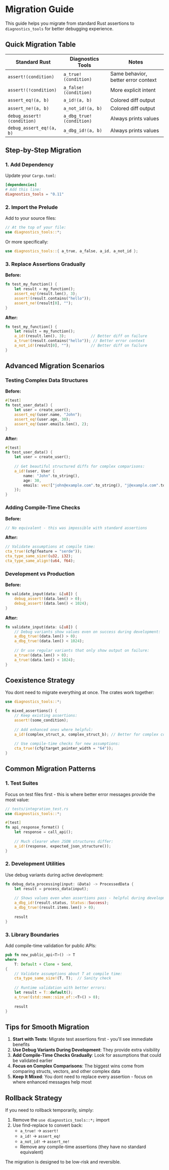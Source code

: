 # Migration Guide

This guide helps you migrate from standard Rust assertions to `diagnostics_tools` for better debugging experience.

## Quick Migration Table

| Standard Rust | Diagnostics Tools | Notes |
|---------------|-------------------|-------|
| `assert!(condition)` | `a_true!(condition)` | Same behavior, better error context |
| `assert!(!condition)` | `a_false!(condition)` | More explicit intent |
| `assert_eq!(a, b)` | `a_id!(a, b)` | Colored diff output |
| `assert_ne!(a, b)` | `a_not_id!(a, b)` | Colored diff output |
| `debug_assert!(condition)` | `a_dbg_true!(condition)` | Always prints values |
| `debug_assert_eq!(a, b)` | `a_dbg_id!(a, b)` | Always prints values |

## Step-by-Step Migration

### 1. Add Dependency

Update your `Cargo.toml`:

```toml
[dependencies]
# Add this line:
diagnostics_tools = "0.11"
```

### 2. Import the Prelude

Add to your source files:

```rust
// At the top of your file:
use diagnostics_tools::*;
```

Or more specifically:
```rust
use diagnostics_tools::{ a_true, a_false, a_id, a_not_id };
```

### 3. Replace Assertions Gradually

**Before:**
```rust
fn test_my_function() {
    let result = my_function();
    assert_eq!(result.len(), 3);
    assert!(result.contains("hello"));
    assert_ne!(result[0], "");
}
```

**After:**
```rust
fn test_my_function() {
    let result = my_function();
    a_id!(result.len(), 3);           // Better diff on failure
    a_true!(result.contains("hello")); // Better error context  
    a_not_id!(result[0], "");         // Better diff on failure
}
```

## Advanced Migration Scenarios

### Testing Complex Data Structures

**Before:**
```rust
#[test]
fn test_user_data() {
    let user = create_user();
    assert_eq!(user.name, "John");
    assert_eq!(user.age, 30);
    assert_eq!(user.emails.len(), 2);
}
```

**After:**
```rust
#[test]
fn test_user_data() {
    let user = create_user();
    
    // Get beautiful structured diffs for complex comparisons:
    a_id!(user, User {
        name: "John".to_string(),
        age: 30,
        emails: vec!["john@example.com".to_string(), "j@example.com".to_string()],
    });
}
```

### Adding Compile-Time Checks

**Before:**
```rust
// No equivalent - this was impossible with standard assertions
```

**After:**
```rust
// Validate assumptions at compile time:
cta_true!(cfg(feature = "serde"));
cta_type_same_size!(u32, i32);
cta_type_same_align!(u64, f64);
```

### Development vs Production

**Before:**
```rust
fn validate_input(data: &[u8]) {
    debug_assert!(data.len() > 0);
    debug_assert!(data.len() < 1024);
}
```

**After:**
```rust
fn validate_input(data: &[u8]) {
    // Debug variants show values even on success during development:
    a_dbg_true!(data.len() > 0);
    a_dbg_true!(data.len() < 1024);
    
    // Or use regular variants that only show output on failure:
    a_true!(data.len() > 0);
    a_true!(data.len() < 1024);
}
```

## Coexistence Strategy

You dont need to migrate everything at once. The crates work together:

```rust
use diagnostics_tools::*;

fn mixed_assertions() {
    // Keep existing assertions:
    assert!(some_condition);
    
    // Add enhanced ones where helpful:
    a_id!(complex_struct_a, complex_struct_b); // Better for complex comparisons
    
    // Use compile-time checks for new assumptions:
    cta_true!(cfg(target_pointer_width = "64"));
}
```

## Common Migration Patterns

### 1. Test Suites

Focus on test files first - this is where better error messages provide the most value:

```rust
// tests/integration_test.rs
use diagnostics_tools::*;

#[test]
fn api_response_format() {
    let response = call_api();
    
    // Much clearer when JSON structures differ:
    a_id!(response, expected_json_structure());
}
```

### 2. Development Utilities

Use debug variants during active development:

```rust
fn debug_data_processing(input: &Data) -> ProcessedData {
    let result = process_data(input);
    
    // Shows values even when assertions pass - helpful during development:
    a_dbg_id!(result.status, Status::Success);
    a_dbg_true!(result.items.len() > 0);
    
    result
}
```

### 3. Library Boundaries

Add compile-time validation for public APIs:

```rust
pub fn new_public_api<T>() -> T 
where 
    T: Default + Clone + Send,
{
    // Validate assumptions about T at compile time:
    cta_type_same_size!(T, T);  // Sanity check
    
    // Runtime validation with better errors:
    let result = T::default();
    a_true!(std::mem::size_of::<T>() > 0);
    
    result
}
```

## Tips for Smooth Migration

1. **Start with Tests**: Migrate test assertions first - you'll see immediate benefits
2. **Use Debug Variants During Development**: They provide extra visibility
3. **Add Compile-Time Checks Gradually**: Look for assumptions that could be validated earlier
4. **Focus on Complex Comparisons**: The biggest wins come from comparing structs, vectors, and other complex data
5. **Keep It Mixed**: You dont need to replace every assertion - focus on where enhanced messages help most

## Rollback Strategy

If you need to rollback temporarily, simply:

1. Remove the `use diagnostics_tools::*;` import
2. Use find-replace to convert back:
   - `a_true!` → `assert!`
   - `a_id!` → `assert_eq!`  
   - `a_not_id!` → `assert_ne!`
   - Remove any compile-time assertions (they have no standard equivalent)

The migration is designed to be low-risk and reversible.